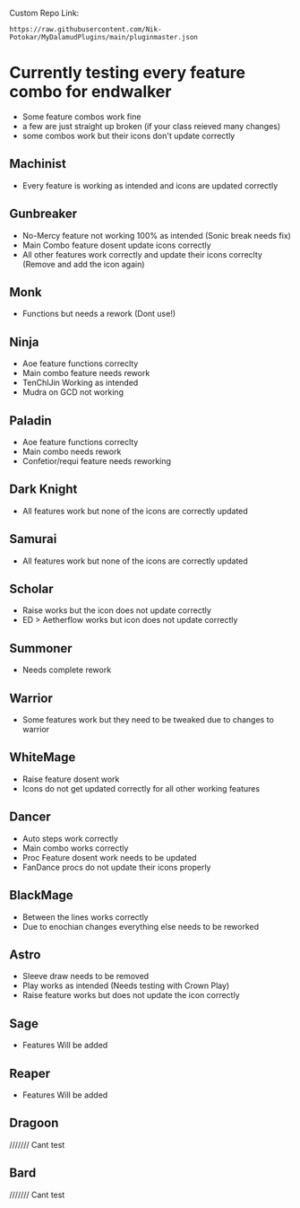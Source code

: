 Custom Repo Link:

`https://raw.githubusercontent.com/Nik-Potokar/MyDalamudPlugins/main/pluginmaster.json`

# Currently testing every feature combo for endwalker
* Some feature combos work fine
* a few are just straight up broken (if your class reieved many changes)
* some combos work but their icons don't update correctly

## Machinist 
* Every feature is working as intended and icons are updated correctly

## Gunbreaker
* No-Mercy feature not working 100% as intended (Sonic break needs fix)
* Main Combo feature dosent update icons correctly
* All other features work correctly and update their icons correclty (Remove and add the icon again)

## Monk
* Functions but needs a rework (Dont use!)

## Ninja
* Aoe feature functions correclty
* Main combo feature needs rework 
* TenChIJin Working as intended
* Mudra on GCD not working

## Paladin
* Aoe feature functions correclty
* Main combo needs rework
* Confetior/requi feature needs reworking

## Dark Knight
* All features work but none of the icons are correctly updated

## Samurai
* All features work but none of the icons are correctly updated

## Scholar 
* Raise works but the icon does not update correctly
* ED > Aetherflow works but icon does not update correctly

## Summoner
* Needs complete rework 

## Warrior
* Some features work but they need to be tweaked due to changes to warrior

## WhiteMage
* Raise feature dosent work
* Icons do not get updated correctly for all other working features

## Dancer
* Auto steps work correctly
* Main combo works correctly
* Proc Feature dosent work needs to be updated
* FanDance procs do not update their icons properly

## BlackMage
* Between the lines works correctly
* Due to enochian changes everything else needs to be reworked

## Astro
* Sleeve draw needs to be removed
* Play works as intended (Needs testing with Crown Play)
* Raise feature works but does not update the icon correctly

## Sage
* Features Will be added

## Reaper 
* Features Will be added

## Dragoon
/////// Cant test

## Bard
/////// Cant test




